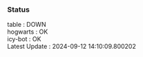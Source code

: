 ### Status


table : DOWN  
hogwarts : OK  
icy-bot : OK  
Latest Update : 2024-09-12 14:10:09.800202
